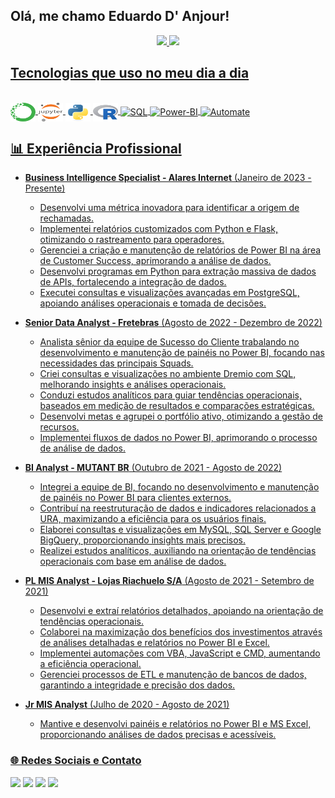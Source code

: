 ## Olá, me chamo Eduardo D' Anjour!
<div align="center">
  <a href="https://github.com/danjour">
  <img height="180em" src="https://github-readme-stats.vercel.app/api?username=danjour&show_icons=true&theme=vision-friendly-dark&include_all_commits=true&count_private=true"/>
  <img height="180em" src="https://github-readme-stats.vercel.app/api/top-langs/?username=danjour&layout=compact&langs_count=7&theme=vision-friendly-dark"/>
</div>

  ## Tecnologias que uso no meu dia a dia

<div style="display: inline_block"><br>

  <img align="center" alt="Anaconda" height="30" width="40" src="https://raw.githubusercontent.com/devicons/devicon/master/icons/anaconda/anaconda-original.svg">
  <img align="center" alt="Jupyter" height="30" width="40" src="https://raw.githubusercontent.com/devicons/devicon/master/icons/jupyter/jupyter-original-wordmark.svg">
  <img align="center" alt="Python" height="30" width="40" src="https://raw.githubusercontent.com/devicons/devicon/master/icons/python/python-original.svg">
  <img align="center" alt="R" height="30" width="40" src="https://raw.githubusercontent.com/devicons/devicon/master/icons/r/r-original.svg">
  <img align="center" alt="SQL" height="30" width="40" src="https://icons.veryicon.com/png/o/file-type/file-type-icon-library/sql-9.png">
  <img align="center" alt="Power-BI" height="30" width="40" src="https://raw.githubusercontent.com/microsoft/PowerBI-Icons/main/SVG/Power-BI.svg">
  <img align="center" alt="Automate" height="30" width="40" src="https://github.com/microsoft/PowerBI-Icons/blob/main/PNG/Power-Automate-Colored.png?raw=true">
</div>


## 📊 Experiência Profissional

- **Business Intelligence Specialist - Alares Internet** (Janeiro de 2023 - Presente)
  - Desenvolvi uma métrica inovadora para identificar a origem de rechamadas.
  - Implementei relatórios customizados com Python e Flask, otimizando o rastreamento para operadores.
  - Gerenciei a criação e manutenção de relatórios de Power BI na área de Customer Success, aprimorando a análise de dados.
  - Desenvolvi programas em Python para extração massiva de dados de APIs, fortalecendo a integração de dados.
  - Executei consultas e visualizações avançadas em PostgreSQL, apoiando análises operacionais e tomada de decisões.
  
- **Senior Data Analyst - Fretebras** (Agosto de 2022 - Dezembro de 2022)
  - Analista sênior da equipe de Sucesso do Cliente trabalando no desenvolvimento e manutenção de painéis no Power BI, focando nas necessidades das principais Squads.
  - Criei consultas e visualizações no ambiente Dremio com SQL, melhorando insights e análises operacionais.
  - Conduzi estudos analíticos para guiar tendências operacionais, baseados em medição de resultados e comparações estratégicas.
  - Desenvolvi metas e agrupei o portfólio ativo, otimizando a gestão de recursos.
  - Implementei fluxos de dados no Power BI, aprimorando o processo de análise de dados.

- **BI Analyst - MUTANT BR** (Outubro de 2021 - Agosto de 2022)
  - Integrei a equipe de BI, focando no desenvolvimento e manutenção de painéis no Power BI para clientes externos.
  - Contribuí na reestruturação de dados e indicadores relacionados a URA, maximizando a eficiência para os usuários finais.
  - Elaborei consultas e visualizações em MySQL, SQL Server e Google BigQuery, proporcionando insights mais precisos.
  - Realizei estudos analíticos, auxiliando na orientação de tendências operacionais com base em análise de dados.

- **PL MIS Analyst - Lojas Riachuelo S/A** (Agosto de 2021 - Setembro de 2021)
  - Desenvolvi e extraí relatórios detalhados, apoiando na orientação de tendências operacionais.
  - Colaborei na maximização dos benefícios dos investimentos através de análises detalhadas e relatórios no Power BI e Excel.
  - Implementei automações com VBA, JavaScript e CMD, aumentando a eficiência operacional.
  - Gerenciei processos de ETL e manutenção de bancos de dados, garantindo a integridade e precisão dos dados.

- **Jr MIS Analyst** (Julho de 2020 - Agosto de 2021)
  - Mantive e desenvolvi painéis e relatórios no Power BI e MS Excel, proporcionando análises de dados precisas e acessíveis.


### 🌐 Redes Sociais e Contato
 
<div> 
  <a href="https://instagram.com/rafaballerini" target="_blank"><img src="https://img.shields.io/badge/-Instagram-%23E4405F?style=for-the-badge&logo=instagram&logoColor=white" target="_blank"></a>
  <a href="" target="_blank"><img src="https://img.shields.io/badge/Discord-7289DA?style=for-the-badge&logo=discord&logoColor=white" target="_blank"></a> 
  <a href = "mailto:eduardo.djs@outlook.com"><img src="https://img.shields.io/badge/Microsoft_Outlook-0078D4?style=for-the-badge&logo=microsoft-outlook&logoColor=white" target="_blank"></a>
  <a href="https://www.linkedin.com/in/eduardodanjour" target="_blank"><img src="https://img.shields.io/badge/-LinkedIn-%230077B5?style=for-the-badge&logo=linkedin&logoColor=white" target="_blank"></a> 

 
</div>
